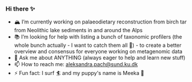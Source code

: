 ### Hi there ✨

- 🏔 I’m currently working on palaeodietary reconstruction from birch tar from Neolithic lake sediments in and around the Alps
- 📚 I’m looking for help with listing a bunch of taxonomic profilers (the whole bunch actually - I want to catch them all 🐹) - to create a better overview and consensus for everyone working on metagenomic data
- 💬 Ask me about ANYTHING (always eager to help and learn new stuff)
- 📫 How to reach me: aleksandra.pach@sund.ku.dk
- ⚡ Fun fact: I surf 🏄 and my puppy's name is Meeka 🦝
